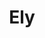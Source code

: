 ---
title: Ely
date: 
draft: false

# descripcion
description : Argolla de plata pasante cierre italiano

materials: Plata 925

color: Plateado

dimensions: 1,5cm x 2,3cm

code: 01-11-0465

type: "Aros"

categories: []

price: $2.170,00

# Images
# first image will be shown in the product page
images:
  # - image: "images/path_to_image"
  # La ubicacion de las imagenes es imagenes/Aros/Aros.Argollas/01-11-0465-ely
  - image: "./images/aros/argollas/01-11-0465_a.JPG"
  - image: "./images/aros/argollas/01-11-0465_b.JPG"
---